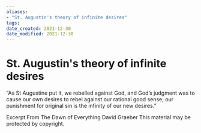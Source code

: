```yaml
---
aliases: 
- "St. Augustin's theory of infinite desires"
tags: 
date_created: 2021-12-30
date_modified: 2021-12-30
---
```


# St. Augustin's theory of infinite desires

“As St Augustine put it, we rebelled against God, and God’s judgment was to cause our own desires to rebel against our rational good sense; our punishment for original sin is the infinity of our new desires.”

Excerpt From
The Dawn of Everything
David Graeber
This material may be protected by copyright.
